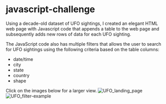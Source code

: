 # javascript-challenge

Using a decade-old dataset of UFO sightings, I created an elegant HTML web page with Javascript code that appends a table to the web page and subsequently adds new rows of data for each UFO sighting.

The JavaScript code also has multiple filters that allows the user to search for UFO sightings using the following criteria based on the table columns:

* date/time
* city
* state
* country
* shape

Click on the images below for a larger view.
![UFO_landing_page](https://user-images.githubusercontent.com/54033512/69886859-b2fe3a80-12a9-11ea-9eb4-21939c0ad01f.png)
![UFO_filter-example](https://user-images.githubusercontent.com/54033512/69886994-69fab600-12aa-11ea-89e9-941e06d02913.png)
